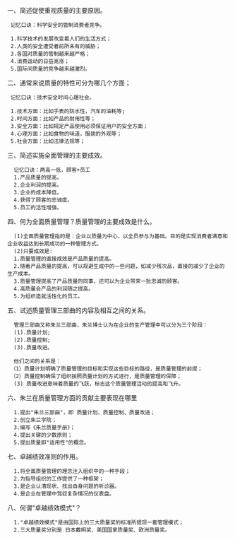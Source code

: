 一、简述促使重视质量的主要原因。
```
 记忆口诀：科学安全的管制消费者竞争。
 
 1.科学技术的发展改变着人们的生活方式；
 2.人类的安全遭受着前所未有的威胁；
 3.各国对质量的管制越来越严格；
 4.消费运动的日益高涨；
 5.国际间质量的竞争越来越激烈。

```

二、通常来说质量的特性可分为哪几个方面；

```
 记忆口诀：技术安全时间心理社会。
 
 1.技术方面：比如手表的防水性，汽车的油耗等;
 2.时间方面：比如产品的耐用性等；
 3.安全方面：比如规定产品使用必须保证用户的安全方面；
 4.心理方面：比如食物的味道，服装的外观等；
 5.社会方面：比如法律法规等；

```

三、简述实施全面管理的主要成效。

```
  记忆口诀：两高一低，顾客+员工
  1.产品质量的提高。
  2.企业利润的提高。
  3.企业的成本降低。
  4.获得了顾客的忠诚度。
  5.员工的活性增强。
```

四、何为全面质量管理？质量管理的主要成效是什么。

```
  (1)全面质量管理指的是：企业以质量为中心，以全员参与为基础。目的是实现消费者满意和企业收益达到长期成功的一种管理方式。
  (2)只要成效是:
  1.质量管理的直接成效是产品质量的提高。
  2.随着产品质量的提高，可以规避生成中的一些问题，如减少残次品，直接的减少了企业的生产成本。
  3.质量管理提高了产品质量的同事，还可以为企业带来一批忠诚的顾客。
  4.高质量会产品的利润随之提高。
  5.为组织造就活性化的员工。

```

五、试述质量管理三部曲的内容及相互之间的关系。

```
  管理三部曲又称朱兰三部曲，朱兰博士认为在企业的生产管理中可以分为三个阶段：
  (1).质量计划;
  (2).质量控制;
  (3).质量改进。
  
  他们之间的关系是：
 （1）质量计划明确了质量管理的目标和实现这些目标的路径，是质量管理的前提；
 （2）质量控制确保了组织按照质量计划的方式进行，是质量管理的保障；
  (3) 质量改进意味着质量的飞跃，标志这个质量管理活动的提高和飞升。
```

六、朱兰在质量管理方面的贡献主要表现在哪里

```
  1.提出"朱兰三部曲"，即 质量计划、质量控制、质量改进；
  2.创立朱兰学院；
  3.编写《朱兰质量手册》；
  4.提出关键的少数原则；
  5.提出质量即"适用性"的概念。
```

七、卓越绩效准则的作用。

```
  1.将全面质量管理的理念注入组织中的一种手段；
  2.为指导组织的工作提供了一种框架；
  3.是企业认清现状、找出自身问题的听诊器。
  4.是企业在管理中驾驭复杂情况的仪表盘。
```

八、何谓"卓越绩效模式"？

```
  1."卓越绩效模式"是由国际上的三大质量奖的标准所提现一套管理模式；
  2.三大质量奖分别是 日本戴明奖、美国国家质量奖、欧洲质量奖。
```

